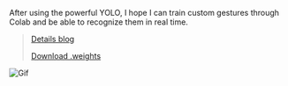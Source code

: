 After using the powerful YOLO, I hope I can train custom gestures through Colab and be able to recognize them in real time. 

> [Details blog](https://www.notion.so/Object-Detection-d438dcbcb0ef46fa87cd5dc365c19102)
>
> [Download .weights](https://github.com/KhalilHsu/CCI_YOLO_Object_Detection/blob/main/README.md)

![Gif](https://github.com/KhalilHsu/CCI_Custom_Object_Detection/blob/main/train_yolo/cfg/ezgif-2-2238139f506a.gif)

